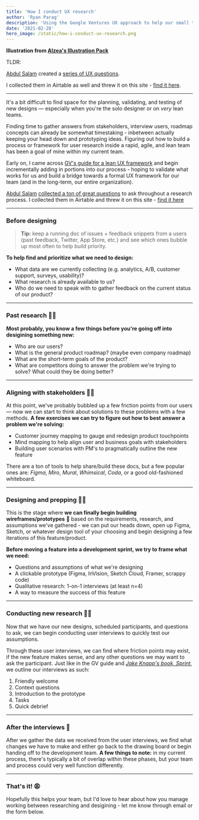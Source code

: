 ```yaml
---
title: 'How I conduct UX research'
author: 'Ryan Parag'
description: 'Using the Google Ventures UX approach to help our small team learn about our users'
date: '2021-02-28'
hero_image: /static/how-i-conduct-ux-research.png
---
```


**Illustration from [Alzea's Illustration Pack](https://www.figma.com/community/file/890095002328610853/SALY---3D-Illustration-Pack)**

TLDR:

[Abdul Salam](https://abdussalam.pk/) created a [series of UX questions](https://www.uxworksheets.com/).

I collected them in Airtable as well and threw it on this site - [find it here](https://notes.ryanparag.com/worksheets).

----------------

It's a bit difficult to find space for the planning, validating, and testing of new designs &mdash; especially when you're the solo designer or on _very_ lean teams.

Finding time to gather answers from stakeholders, interview users, roadmap concepts can already be somewhat timestaking - inbetween actually keeping your head down and prototyping ideas. Figuring out how to build a process or framework for user research inside a rapid, agile, and lean team has been a goal of mine within my current team.

Early on, I came across [GV's guide for a lean UX framework](https://library.gv.com/gv-guide-to-uxresearch-for-startups-b6d0c8ac81b3) and begin incrementally adding in portions into our process - hoping to validate what works for us and build a bridge towards a formal UX framework for our team (and in the long-term, our entire organization).

[Abdul Salam](https://abdussalam.pk/) [collected a ton of great questions](https://www.uxworksheets.com/) to ask throughout a research process. I collected them in Airtable and threw it on this site - [find it here](https://notes.ryanparag.com/worksheets)

--------------------

### Before designing

> **Tip:** keep a running doc of issues + feedback snippets from a users (past feedback, Twitter, App Store, etc.) and see which ones bubble up most often to help build priority.

**To help find and prioritize what we need to design:**
- What data are we currently collecting (e.g. analytics, A/B, customer support, surveys, usability)?
- What research is already available to us?
- Who do we need to speak with to gather feedback on the current status of our product?

--------------------

### Past research 🕵️‍♂️

**Most probably, you know a few things before you're going off into desigining something new:**
- Who are our users?
- What is the general product roadmap? (maybe even company roadmap)
- What are the short-term goals of the product?
- What are competitors doing to answer the problem we're trying to solve? What could they be doing better?

--------------------

### Aligning with stakeholders 👯‍♀️

At this point, we've probably bubbled up a few friction points from our users &mdash; now we can start to think about solutions to these problems with a few methods. **A few exercises we can try to figure out how to best answer a problem we're solving:**
- Customer journey mapping to gauge and redesign product touchpoints
- Mind mapping to help align user and business goals with stakeholders
- Building user scenarios with PM's to pragmatically outline the new feature

There are a ton of tools to help share/build these docs, but a few popular ones are: _Figma_, _Miro_, _Mural_, _Whimsical_, _Coda_, or a good old-fashioned whiteboard.

--------------------

### Designing and prepping 👨‍💻

This is the stage where **we can finally begin building wireframes/prototypes** 🎉 based on the requirements, research, and assumptions we've gathered - we can put our heads down, open up Figma, Sketch, or whatever design tool of your choosing and begin designing a few iterations of this feature/product.

**Before moving a feature into a development sprint, we try to frame what we need:**
- Questions and assumptions of what we're designing
- A clickable prototype (Figma, InVision, Sketch Cloud, Framer, scrappy code)
- Qualitative research: 1-on-1 interviews (at least n=4)
- A way to measure the success of this feature

--------------------

### Conducting new research 👩‍🔬

Now that we have our new designs, scheduled participants, and questions to ask, we can begin conducting user interviews to quickly test our assumptions.

Through these user interviews, we can find where friction points may exist, if the new feature makes sense, and any other questions we may want to ask the participant. Just like in the GV guide and _[Jake Knapp's book, Sprint](thesprintbook.com)_, we outline our interviews as such:

1. Friendly welcome
2. Context questions
3. Introduction to the prototype
4. Tasks
5. Quick debrief

--------------------

### After the interviews 🤠

After we gather the data we received from the user interviews, we find what changes we have to make and either go back to the drawing board or begin handing off to the development team. **A few things to note:** in my current process, there's typically a bit of overlap within these phases, but your team and process could very well function differently.

--------------------

### That's it! 😩

Hopefully this helps your team, but I'd love to hear about how you manage working between researching and desigining - let me know through email or the form below.